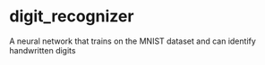 # digit_recognizer
A neural network that trains on the MNIST dataset and can identify handwritten digits

